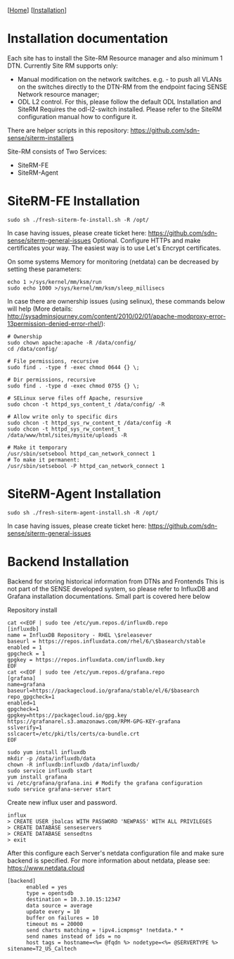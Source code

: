 [[Home](index.md)]   [[Installation](install.md)]

# Installation documentation

Each site has to install the Site-RM Resource manager and also minimum 1 DTN. Currently Site RM supports only:
* Manual modification on the network switches. e.g. - to push all VLANs on the switches directly to the DTN-RM from the endpoint facing SENSE Network resource manager;
* ODL L2 control. For this, please follow the default ODL Installation and SiteRM Requires the odl-l2-switch installed. Please refer to the SiteRM configuration manual how to configure it.

There are helper scripts in this repository: https://github.com/sdn-sense/siterm-installers

Site-RM consists of Two Services:
* SiteRM-FE
* SiteRM-Agent

# SiteRM-FE Installation
```
sudo sh ./fresh-siterm-fe-install.sh -R /opt/
```
In case having issues, please create ticket here: https://github.com/sdn-sense/siterm-general-issues 
Optional. Configure HTTPs and make certificates your way. The easiest way is to use Let's Encrypt certificates.

On some systems Memory for monitoring (netdata) can be decreased by setting these parameters:
```
echo 1 >/sys/kernel/mm/ksm/run
sudo echo 1000 >/sys/kernel/mm/ksm/sleep_millisecs
```
In case there are ownership issues (using selinux), these commands below will help (More details: http://sysadminsjourney.com/content/2010/02/01/apache-modproxy-error-13permission-denied-error-rhel/):
```
# Ownership
sudo chown apache:apache -R /data/config/
cd /data/config/
 
# File permissions, recursive
sudo find . -type f -exec chmod 0644 {} \;
 
# Dir permissions, recursive
sudo find . -type d -exec chmod 0755 {} \;
 
# SELinux serve files off Apache, resursive
sudo chcon -t httpd_sys_content_t /data/config/ -R
 
# Allow write only to specific dirs
sudo chcon -t httpd_sys_rw_content_t /data/config -R
sudo chcon -t httpd_sys_rw_content_t /data/www/html/sites/mysite/uploads -R

# Make it temporary
/usr/sbin/setsebool httpd_can_network_connect 1
# To make it permanent:
/usr/sbin/setsebool -P httpd_can_network_connect 1
```

# SiteRM-Agent Installation
```
sudo sh ./fresh-siterm-agent-install.sh -R /opt/
```
In case having issues, please create ticket here: https://github.com/sdn-sense/siterm-general-issues 

# Backend Installation


Backend for storing historical information from DTNs and Frontends
This is not part of the SENSE developed system, so please refer to InfluxDB and Grafana installation documentations. Small part is covered here below

Repository install
```
cat <<EOF | sudo tee /etc/yum.repos.d/influxdb.repo
[influxdb]
name = InfluxDB Repository - RHEL \$releasever
baseurl = https://repos.influxdata.com/rhel/6/\$basearch/stable
enabled = 1
gpgcheck = 1
gpgkey = https://repos.influxdata.com/influxdb.key
EOF
cat <<EOF | sudo tee /etc/yum.repos.d/grafana.repo
[grafana]
name=grafana
baseurl=https://packagecloud.io/grafana/stable/el/6/$basearch
repo_gpgcheck=1
enabled=1
gpgcheck=1
gpgkey=https://packagecloud.io/gpg.key https://grafanarel.s3.amazonaws.com/RPM-GPG-KEY-grafana
sslverify=1
sslcacert=/etc/pki/tls/certs/ca-bundle.crt
EOF
```
```
sudo yum install influxdb
mkdir -p /data/influxdb/data
chown -R influxdb:influxdb /data/influxdb/
sudo service influxdb start
yum install grafana
vi /etc/grafana/grafana.ini # Modify the grafana configuration
sudo service grafana-server start
```
Create new influx user and password.
```
influx
> CREATE USER jbalcas WITH PASSWORD 'NEWPASS' WITH ALL PRIVILEGES
> CREATE DATABASE senseservers
> CREATE DATABASE sensedtns
> exit
```
After this configure each Server's netdata configuration file and make sure backend is specified. For more information about netdata, please see: https://www.netdata.cloud
```
[backend]
	  enabled = yes
	  type = opentsdb
	  destination = 10.3.10.15:12347
	  data source = average
	  update every = 10
	  buffer on failures = 10
	  timeout ms = 20000
	  send charts matching = !ipv4.icmpmsg* !netdata.* *
	  send names instead of ids = no
	  host tags = hostname=<%= @fqdn %> nodetype=<%= @SERVERTYPE %> sitename=T2_US_Caltech
```



